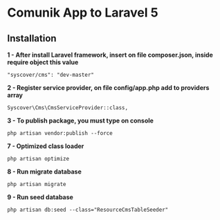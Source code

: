 # Comunik App to Laravel 5

## Installation

**1 - After install Laravel framework, insert on file composer.json, inside require object this value**
```
"syscover/cms": "dev-master"

```

**2 - Register service provider, on file config/app.php add to providers array**

```
Syscover\Cms\CmsServiceProvider::class,

```

**3 - To publish package, you must type on console**

```
php artisan vendor:publish --force

```

**7 - Optimized class loader**

```
php artisan optimize

```

**8 - Run migrate database**

```
php artisan migrate
```

**9 - Run seed database**

```
php artisan db:seed --class="ResourceCmsTableSeeder"
```